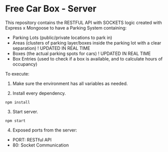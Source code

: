 # Free Car Box - Server

This repository contains the RESTFUL API with SOCKETS logic created with Express x Mongoose to have a Parking System containing:

-   Parking Lots (public/private locations to park in)
-   Areas (clusters of parking layer/boxes inside the parking lot with a clear separation) ! UPDATED IN REAL TIME
-   Boxes (the actual parking spots for cars) ! UPDATED IN REAL TIME
-   Box Entries (used to check if a box is available, and to calculate hours of occupancy)

To execute:

1. Make sure the environment has all variables as needed.

2. Install every dependency.

```
npm install
```

3. Start server.

```
npm start
```

4. Exposed ports from the server:
- PORT: RESTful API
- 80: Socket Communication
